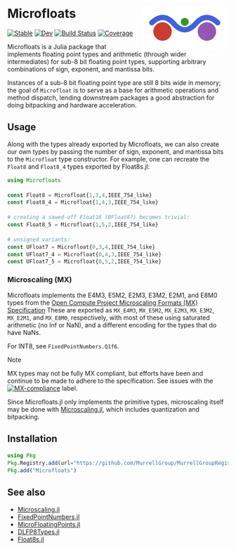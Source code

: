 # <img src="docs/src/assets/icon.svg" width="200" align="right"> Microfloats

[![Stable](https://img.shields.io/badge/docs-stable-blue.svg)](https://MurrellGroup.github.io/Microfloats.jl/stable/)
[![Dev](https://img.shields.io/badge/docs-dev-blue.svg)](https://MurrellGroup.github.io/Microfloats.jl/dev/)
[![Build Status](https://github.com/MurrellGroup/Microfloats.jl/actions/workflows/CI.yml/badge.svg?branch=main)](https://github.com/MurrellGroup/Microfloats.jl/actions/workflows/CI.yml?query=branch%3Amain)
[![Coverage](https://codecov.io/gh/MurrellGroup/Microfloats.jl/branch/main/graph/badge.svg)](https://codecov.io/gh/MurrellGroup/Microfloats.jl)

Microfloats is a Julia package that implements floating point types and arithmetic (through wider intermediates) for sub-8 bit floating point types, supporting arbitrary combinations of sign, exponent, and mantissa bits.

Instances of a sub-8 bit floating point type are still 8 bits wide in memory; the goal of `Microfloat` is to serve as a base for arithmetic operations and method dispatch, lending downstream packages a good abstraction for doing bitpacking and hardware acceleration.

## Usage

Along with the types already exported by Microfloats, we can also create our own types by passing the number of sign, exponent, and mantissa bits to the `Microfloat` type constructor. For example, one can recreate the `Float8` and `Float8_4` types exported by Float8s.jl:

```julia
using Microfloats

const Float8 = Microfloat{1,3,4,IEEE_754_like}
const Float8_4 = Microfloat{1,4,3,IEEE_754_like}

# creating a sawed-off Float16 (BFloat8?) becomes trivial:
const Float8_5 = Microfloat{1,5,2,IEEE_754_like}

# unsigned variants:
const UFloat7 = Microfloat{0,3,4,IEEE_754_like}
const UFloat7_4 = Microfloat{0,4,3,IEEE_754_like}
const UFloat7_5 = Microfloat{0,5,2,IEEE_754_like}
```

### Microscaling (MX)

Microfloats implements the E4M3, E5M2, E2M3, E3M2, E2M1, and E8M0 types from the [Open Compute Project Microscaling Formats (MX) Specification](https://www.opencompute.org/documents/ocp-microscaling-formats-mx-v1-0-spec-final-pdf) These are exported as `MX_E4M3`, `MX_E5M2`, `MX_E2M3`, `MX_E3M2`, `MX_E2M1`, and `MX_E8M0`, respectively, with most of these using saturated arithmetic (no Inf or NaN), and a different encoding for the types that do have NaNs.

For INT8, see `FixedPointNumbers.Q1f6`.

> [!NOTE]
> MX types may not be fully MX compliant, but efforts have been and continue to be made to adhere to the specification. See issues with the [![MX-compliance](https://img.shields.io/github/labels/MurrellGroup/Microfloats.jl/mx-compliance)](https://github.com/MurrellGroup/Microfloats.jl/labels/mx-compliance) label.

Since Microfloats.jl only implements the primitive types, microscaling itself may be done with [Microscaling.jl](https://github.com/MurrellGroup/Microscaling.jl), which includes quantization and bitpacking.

## Installation

```julia
using Pkg
Pkg.Registry.add(url="https://github.com/MurrellGroup/MurrellGroupRegistry")
Pkg.add("Microfloats")
```

## See also

- [Microscaling.jl](https://github.com/MurrellGroup/Microscaling.jl)
- [FixedPointNumbers.jl](https://github.com/JuliaMath/FixedPointNumbers.jl)
- [MicroFloatingPoints.jl](https://github.com/goualard-f/MicroFloatingPoints.jl)
- [DLFP8Types.jl](https://github.com/chengchingwen/DLFP8Types.jl)
- [Float8s.jl](https://github.com/JuliaMath/Float8s.jl)
